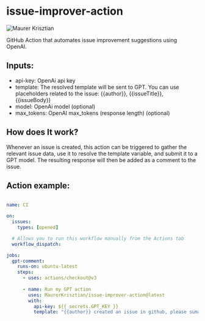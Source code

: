 # issue-improver-action

![Maurer Krisztian](https://user-images.githubusercontent.com/48491140/234571713-eb6a3708-40b5-4b81-903d-7c4d0b16ccea.png)



GitHub Action that automates issue improvement suggestions using OpenAI.

## Inputs:
-  api-key: OpenAi api key
- template: The resolved template will be sent to GPT. 
You can use placeholders related to the issue: {{author}}, {{issueTitle}}, {{issueBody}}
- model: OpenAi model (optional)
- max_tokens: OpenAI max_tokens (response length) (optional)

## How does It work?


Whenever an issue is created, this action can be triggered to gather the relevant issue data, use it to resolve the template variable, and submit it to a GPT model. The resulting response will then be added as a comment to the issue.

## Action example:


```yml

name: CI

on:
  issues:
    types: [opened]

  # Allows you to run this workflow manually from the Actions tab
  workflow_dispatch:

jobs:
  gpt-comment:
    runs-on: ubuntu-latest
    steps:
      - uses: actions/checkout@v3
      
      - name: Run my GPT action
        uses: MaurerKrisztian/issue-improver-action@latest
        with:
          api-key: ${{ secrets.GPT_KEY }}
          template: "{{author}} created an issue in github, please sumarize it at [sumarize] section and give suggesion how can improve the issue text at [suggesion] section. Apply it for this github issue:  {{issueTitle}} {{issueBody}}"

```
